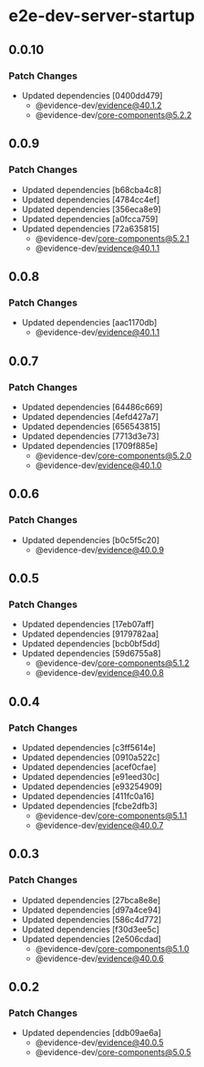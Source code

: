 # e2e-dev-server-startup

## 0.0.10

### Patch Changes

- Updated dependencies [0400dd479]
  - @evidence-dev/evidence@40.1.2
  - @evidence-dev/core-components@5.2.2

## 0.0.9

### Patch Changes

- Updated dependencies [b68cba4c8]
- Updated dependencies [4784cc4ef]
- Updated dependencies [356eca8e9]
- Updated dependencies [a0fcca759]
- Updated dependencies [72a635815]
  - @evidence-dev/core-components@5.2.1
  - @evidence-dev/evidence@40.1.1

## 0.0.8

### Patch Changes

- Updated dependencies [aac1170db]
  - @evidence-dev/evidence@40.1.1

## 0.0.7

### Patch Changes

- Updated dependencies [64486c669]
- Updated dependencies [4efd427a7]
- Updated dependencies [656543815]
- Updated dependencies [7713d3e73]
- Updated dependencies [1709f885e]
  - @evidence-dev/core-components@5.2.0
  - @evidence-dev/evidence@40.1.0

## 0.0.6

### Patch Changes

- Updated dependencies [b0c5f5c20]
  - @evidence-dev/evidence@40.0.9

## 0.0.5

### Patch Changes

- Updated dependencies [17eb07aff]
- Updated dependencies [9179782aa]
- Updated dependencies [bcb0bf5dd]
- Updated dependencies [59d6755a8]
  - @evidence-dev/core-components@5.1.2
  - @evidence-dev/evidence@40.0.8

## 0.0.4

### Patch Changes

- Updated dependencies [c3ff5614e]
- Updated dependencies [0910a522c]
- Updated dependencies [acef0cfae]
- Updated dependencies [e91eed30c]
- Updated dependencies [e93254909]
- Updated dependencies [411fc0a16]
- Updated dependencies [fcbe2dfb3]
  - @evidence-dev/core-components@5.1.1
  - @evidence-dev/evidence@40.0.7

## 0.0.3

### Patch Changes

- Updated dependencies [27bca8e8e]
- Updated dependencies [d97a4ce94]
- Updated dependencies [586c4d772]
- Updated dependencies [f30d3ee5c]
- Updated dependencies [2e506cdad]
  - @evidence-dev/core-components@5.1.0
  - @evidence-dev/evidence@40.0.6

## 0.0.2

### Patch Changes

- Updated dependencies [ddb09ae6a]
  - @evidence-dev/evidence@40.0.5
  - @evidence-dev/core-components@5.0.5
